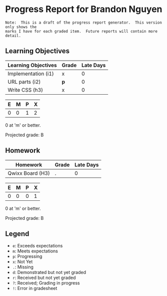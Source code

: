 # Progress Report for Brandon Nguyen
    Note:  This is a draft of the progress report generator.  This version only shows the
    marks I have for each graded item.  Future reports will contain more detail.
## Learning Objectives
|Learning Objectives|Grade|Late Days|
|------|-------|-------|
|Implementation (i1)|x|0|
|URL parts (i2)|**p**|0|
|Write CSS (h3)|x|0|

|E|M|P|X|
|------|-------|-------|-------|
|0|0|1|2|

0 at 'm' or better.

Projected grade:  B
## Homework
|Homework|Grade|Late Days|
|------|-------|-------|
|Qwixx Board (H3)|.|0|

|E|M|P|X|
|------|-------|-------|-------|
|0|0|0|1|

0 at 'm' or better.

Projected grade:  B

## Legend 
* `e`: Exceeds expectations
* `m`: Meets expectations
* `p`: Progressing
* `x`: Not Yet
* `.`: Missing
* `d`: Demonstrated but not yet graded
* `r`: Received but not yet graded
* `?`: Received; Grading in progress
* `!`: Error in gradesheet
